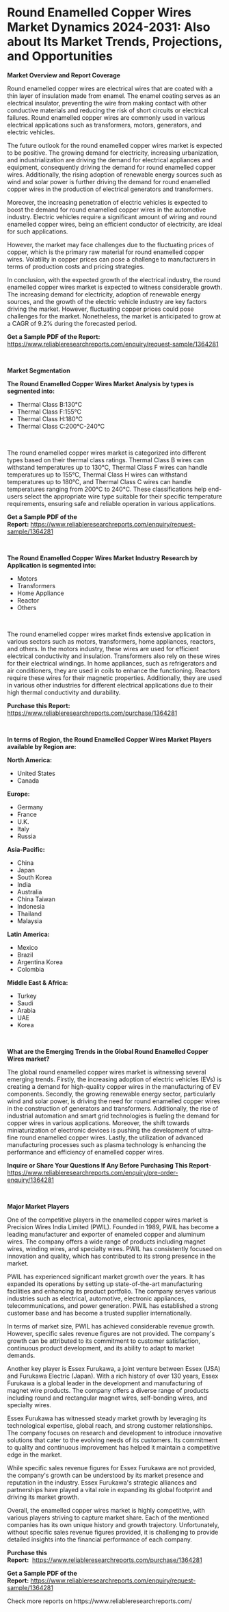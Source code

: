 <p><h1>Round Enamelled Copper Wires Market Dynamics 2024-2031: Also about Its Market Trends, Projections, and Opportunities</h1></p><p><strong>Market Overview and Report Coverage</strong></p>
<p><p>Round enamelled copper wires are electrical wires that are coated with a thin layer of insulation made from enamel. The enamel coating serves as an electrical insulator, preventing the wire from making contact with other conductive materials and reducing the risk of short circuits or electrical failures. Round enamelled copper wires are commonly used in various electrical applications such as transformers, motors, generators, and electric vehicles.</p><p>The future outlook for the round enamelled copper wires market is expected to be positive. The growing demand for electricity, increasing urbanization, and industrialization are driving the demand for electrical appliances and equipment, consequently driving the demand for round enamelled copper wires. Additionally, the rising adoption of renewable energy sources such as wind and solar power is further driving the demand for round enamelled copper wires in the production of electrical generators and transformers.</p><p>Moreover, the increasing penetration of electric vehicles is expected to boost the demand for round enamelled copper wires in the automotive industry. Electric vehicles require a significant amount of wiring and round enamelled copper wires, being an efficient conductor of electricity, are ideal for such applications.</p><p>However, the market may face challenges due to the fluctuating prices of copper, which is the primary raw material for round enamelled copper wires. Volatility in copper prices can pose a challenge to manufacturers in terms of production costs and pricing strategies.</p><p>In conclusion, with the expected growth of the electrical industry, the round enamelled copper wires market is expected to witness considerable growth. The increasing demand for electricity, adoption of renewable energy sources, and the growth of the electric vehicle industry are key factors driving the market. However, fluctuating copper prices could pose challenges for the market. Nonetheless, the market is anticipated to grow at a CAGR of 9.2% during the forecasted period.</p></p>
<p><strong>Get a Sample PDF of the Report:</strong> <a href="https://www.reliableresearchreports.com/enquiry/request-sample/1364281">https://www.reliableresearchreports.com/enquiry/request-sample/1364281</a></p>
<p>&nbsp;</p>
<p><strong>Market Segmentation</strong></p>
<p><strong>The Round Enamelled Copper Wires Market Analysis by types is segmented into:</strong></p>
<p><ul><li>Thermal Class B:130℃</li><li>Thermal Class F:155℃</li><li>Thermal Class H:180℃</li><li>Thermal Class C:200℃-240℃</li></ul></p>
<p>&nbsp;</p>
<p><p>The round enamelled copper wires market is categorized into different types based on their thermal class ratings. Thermal Class B wires can withstand temperatures up to 130℃, Thermal Class F wires can handle temperatures up to 155℃, Thermal Class H wires can withstand temperatures up to 180℃, and Thermal Class C wires can handle temperatures ranging from 200℃ to 240℃. These classifications help end-users select the appropriate wire type suitable for their specific temperature requirements, ensuring safe and reliable operation in various applications.</p></p>
<p><strong>Get a Sample PDF of the Report:</strong>&nbsp;<a href="https://www.reliableresearchreports.com/enquiry/request-sample/1364281">https://www.reliableresearchreports.com/enquiry/request-sample/1364281</a></p>
<p>&nbsp;</p>
<p><strong>The Round Enamelled Copper Wires Market Industry Research by Application is segmented into:</strong></p>
<p><ul><li>Motors</li><li>Transformers</li><li>Home Appliance</li><li>Reactor</li><li>Others</li></ul></p>
<p>&nbsp;</p>
<p><p>The round enamelled copper wires market finds extensive application in various sectors such as motors, transformers, home appliances, reactors, and others. In the motors industry, these wires are used for efficient electrical conductivity and insulation. Transformers also rely on these wires for their electrical windings. In home appliances, such as refrigerators and air conditioners, they are used in coils to enhance the functioning. Reactors require these wires for their magnetic properties. Additionally, they are used in various other industries for different electrical applications due to their high thermal conductivity and durability.</p></p>
<p><strong>Purchase this Report:</strong>&nbsp; <a href="https://www.reliableresearchreports.com/purchase/1364281">https://www.reliableresearchreports.com/purchase/1364281</a></p>
<p>&nbsp;</p>
<p><strong>In terms of Region, the Round Enamelled Copper Wires Market Players available by Region are:</strong></p>
<p>
    <p> <strong> North America: </strong>
        <ul>
            <li>United States</li>
            <li>Canada</li>
        </ul>
        </p> 
    <p> <strong> Europe: </strong>
        <ul>
            <li>Germany</li>
            <li>France</li>
            <li>U.K.</li>
            <li>Italy</li>
            <li>Russia</li>
        </ul>
        </p> 
    <p> <strong> Asia-Pacific: </strong>
        <ul>
            <li>China</li>
            <li>Japan</li>
            <li>South Korea</li>
            <li>India</li>
            <li>Australia</li>
            <li>China Taiwan</li>
            <li>Indonesia</li>
            <li>Thailand</li>
            <li>Malaysia</li>
        </ul>
        </p> 
    <p> <strong> Latin America: </strong>
        <ul>
            <li>Mexico</li>
            <li>Brazil</li>
            <li>Argentina Korea</li>
            <li>Colombia</li>
        </ul>
        </p> 
    <p> <strong> Middle East & Africa: </strong>
        <ul>
            <li>Turkey</li>
            <li>Saudi</li>
            <li>Arabia</li>
            <li>UAE</li>
            <li>Korea</li>
        </ul>
    </p>
    </p>
<p>&nbsp;</p>
<p><strong>What are the Emerging Trends in the Global Round Enamelled Copper Wires market?</strong></p>
<p><p>The global round enamelled copper wires market is witnessing several emerging trends. Firstly, the increasing adoption of electric vehicles (EVs) is creating a demand for high-quality copper wires in the manufacturing of EV components. Secondly, the growing renewable energy sector, particularly wind and solar power, is driving the need for round enamelled copper wires in the construction of generators and transformers. Additionally, the rise of industrial automation and smart grid technologies is fueling the demand for copper wires in various applications. Moreover, the shift towards miniaturization of electronic devices is pushing the development of ultra-fine round enamelled copper wires. Lastly, the utilization of advanced manufacturing processes such as plasma technology is enhancing the performance and efficiency of enamelled copper wires.</p></p>
<p><strong>Inquire or Share Your Questions If Any Before Purchasing This Report</strong>- <a href="https://www.reliableresearchreports.com/enquiry/pre-order-enquiry/1364281">https://www.reliableresearchreports.com/enquiry/pre-order-enquiry/1364281</a></p>
<p>&nbsp;</p>
<p><strong>Major Market Players</strong></p>
<p><p>One of the competitive players in the enamelled copper wires market is Precision Wires India Limited (PWIL). Founded in 1989, PWIL has become a leading manufacturer and exporter of enameled copper and aluminum wires. The company offers a wide range of products including magnet wires, winding wires, and specialty wires. PWIL has consistently focused on innovation and quality, which has contributed to its strong presence in the market.</p><p>PWIL has experienced significant market growth over the years. It has expanded its operations by setting up state-of-the-art manufacturing facilities and enhancing its product portfolio. The company serves various industries such as electrical, automotive, electronic appliances, telecommunications, and power generation. PWIL has established a strong customer base and has become a trusted supplier internationally.</p><p>In terms of market size, PWIL has achieved considerable revenue growth. However, specific sales revenue figures are not provided. The company's growth can be attributed to its commitment to customer satisfaction, continuous product development, and its ability to adapt to market demands.</p><p>Another key player is Essex Furukawa, a joint venture between Essex (USA) and Furukawa Electric (Japan). With a rich history of over 130 years, Essex Furukawa is a global leader in the development and manufacturing of magnet wire products. The company offers a diverse range of products including round and rectangular magnet wires, self-bonding wires, and specialty wires.</p><p>Essex Furukawa has witnessed steady market growth by leveraging its technological expertise, global reach, and strong customer relationships. The company focuses on research and development to introduce innovative solutions that cater to the evolving needs of its customers. Its commitment to quality and continuous improvement has helped it maintain a competitive edge in the market.</p><p>While specific sales revenue figures for Essex Furukawa are not provided, the company's growth can be understood by its market presence and reputation in the industry. Essex Furukawa's strategic alliances and partnerships have played a vital role in expanding its global footprint and driving its market growth.</p><p>Overall, the enamelled copper wires market is highly competitive, with various players striving to capture market share. Each of the mentioned companies has its own unique history and growth trajectory. Unfortunately, without specific sales revenue figures provided, it is challenging to provide detailed insights into the financial performance of each company.</p></p>
<p><strong>Purchase this Report:</strong>&nbsp;&nbsp;<a href="https://www.reliableresearchreports.com/purchase/1364281">https://www.reliableresearchreports.com/purchase/1364281</a></p>
<p></p>
<p><strong>Get a Sample PDF of the Report:</strong>&nbsp;<a href="https://www.reliableresearchreports.com/enquiry/request-sample/1364281">https://www.reliableresearchreports.com/enquiry/request-sample/1364281</a></p>
<p>Check more reports on https://www.reliableresearchreports.com/</p>